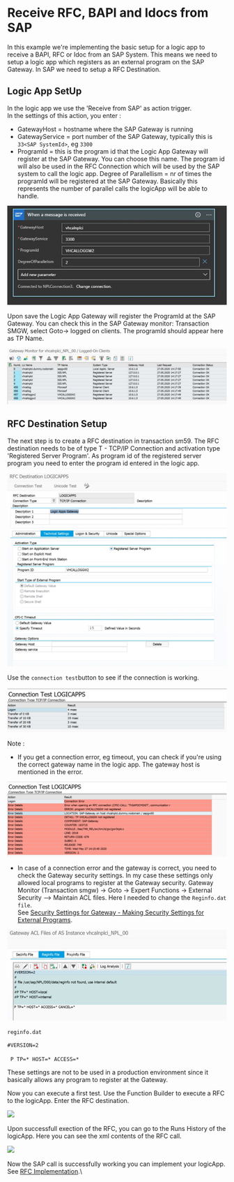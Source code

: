 # Receive RFC, BAPI and Idocs from SAP
In this example we're implementing the basic setup for a logic app to receive a BAPI, RFC or Idoc from an SAP System.
This means we need to setup a logic app which registers as an external program on the SAP Gateway. In SAP we need to setup a RFC Destination.

## Logic App SetUp

In the logic app we use the 'Receive from SAP' as action trigger.\
In the settings of this action, you enter :
- GatewayHost = hostname where the SAP Gateway is running
- GatewayService = port number of the SAP Gateway, typically this is ```33<SAP SystemId>```, eg ```3300```
- ProgramId = this is the program id that the Logic App Gateway will register at the SAP Gateway. You can choose this name. The program id will also be used in the RFC Connection which will be used by the SAP system to call the logic app.
Degree of Parallellism = nr of times the programId will be registered at the SAP Gateway. Basically this represents the number of parallel calls the logicApp will be able to handle.

<img src='Images\receive\logicApp.JPG'>

Upon save the Logic App Gateway will register the ProgramId at the SAP Gateway. You can check this in the SAP Gateway monitor: Transaction SMGW, select Goto-> logged on clients. The programId should appear here as TP Name.

<img src='Images\receive\smgw.jpg'>

## RFC Destination Setup
The next step is to create a RFC destination in transaction sm59.
The RFC destination needs to be of type T - TCP/IP Connection and activation type 'Registered Server Program'.
As program id of the registered server program you need to enter the program id entered in the logic app.

<img src='Images\receive\sm59.jpg'>

Use the ```connection test```button to see if the connection is working.

<img src='Images\receive\sm59ConnectionTest.jpg'>

Note :
* If you get a connection error, eg timeout, you can check if you're using the correct gateway name in the logic app. The gateway host is mentioned in the error.

<img src='Images\receive\sm59Error.jpg'>

* In case of a connection error and the gateway is correct, you need to check the Gateway security settings. In my case these settings only allowed local programs to register at the Gateway security.
Gateway Monitor (Transaction smgw) -> Goto -> Expert Functions -> External Security --> Maintain ACL files.
Here I needed to change the ```Reginfo.dat file```.\
See [Security Settings for Gateway - Making Security Settings for External Programs](https://help.sap.com/viewer/62b4de4187cb43668d15dac48fc00732/7.3.20/en-US/48b2096b7895307be10000000a42189b.html).

<img src='Images\receive\securitySettings.jpg'>

```reginfo.dat```
```
#VERSION=2

 P TP=* HOST=* ACCESS=*
``` 

These settings are not to be used in a production environment since it basically allows any program to register at the Gateway.

Now you can execute a first test. Use the Function Builder to execute a RFC to the logicApp.
Enter the RFC destination.

<img src='Images\receive\RFCcall.jpg'>

Upon successfull exection of the RFC, you can go to the Runs History of the logicApp.
Here you can see the xml contents of the RFC call.

<img src='Images\receive\RFCxml.jpg'>
 
Now the SAP call is successfully working you can implement your logicApp.
See [RFC Implementation](RFCImplementation).\